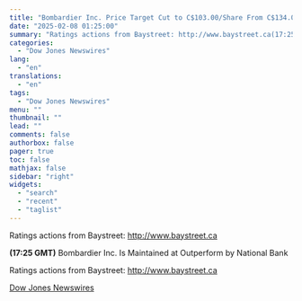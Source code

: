 ```yaml
---
title: "Bombardier Inc. Price Target Cut to C$103.00/Share From C$134.00 by National Bank"
date: "2025-02-08 01:25:00"
summary: "Ratings actions from Baystreet: http://www.baystreet.ca(17:25 GMT) Bombardier Inc. Is Maintained at Outperform by National BankRatings actions from Baystreet: http://www.baystreet.ca"
categories:
  - "Dow Jones Newswires"
lang:
  - "en"
translations:
  - "en"
tags:
  - "Dow Jones Newswires"
menu: ""
thumbnail: ""
lead: ""
comments: false
authorbox: false
pager: true
toc: false
mathjax: false
sidebar: "right"
widgets:
  - "search"
  - "recent"
  - "taglist"
---
```


Ratings actions from Baystreet: http://www.baystreet.ca

**(17:25 GMT)** Bombardier Inc. Is Maintained at Outperform by National Bank

Ratings actions from Baystreet: http://www.baystreet.ca

[Dow Jones Newswires](https://www.tradingview.com/news/DJN_DN20250207008573:0/)
